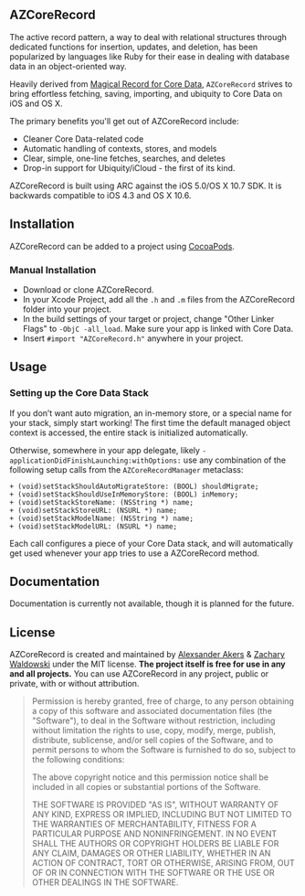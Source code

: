 AZCoreRecord
------------

The active record pattern, a way to deal with relational structures through dedicated functions for insertion, updates, and deletion, has been popularized by languages like Ruby for their ease in dealing with database data in an object-oriented way.

Heavily derived from [Magical Record for Core Data](https://github.com/magicalpanda/MagicalRecord), `AZCoreRecord` strives to bring effortless fetching, saving, importing, and ubiquity to Core Data on iOS and OS X.

The primary benefits you'll get out of AZCoreRecord include:

* Cleaner Core Data-related code
* Automatic handling of contexts, stores, and models
* Clear, simple, one-line fetches, searches, and deletes
* Drop-in support for Ubiquity/iCloud - the first of its kind.

AZCoreRecord is built using ARC against the iOS 5.0/OS X 10.7 SDK. It is backwards compatible to iOS 4.3 and OS X 10.6.

## Installation

AZCoreRecord can be added to a project using [CocoaPods](https://github.com/alloy/cocoapods).

### Manual Installation

* Download or clone AZCoreRecord.
* In your Xcode Project, add all the `.h` and `.m` files from the AZCoreRecord folder into your project. 
* In the build settings of your target or project, change "Other Linker Flags" to `-ObjC -all_load`. Make sure your app is linked with Core Data.
* Insert `#import "AZCoreRecord.h"` anywhere in your project.

## Usage

### Setting up the Core Data Stack

If you don’t want auto migration, an in-memory store, or a special name for your stack, simply start working! The first time the default managed object context is accessed, the entire stack is initialized automatically.

Otherwise, somewhere in your app delegate, likely `-applicationDidFinishLaunching:withOptions:` use any combination of the following setup calls from the `AZCoreRecordManager` metaclass:

	+ (void)setStackShouldAutoMigrateStore: (BOOL) shouldMigrate;
	+ (void)setStackShouldUseInMemoryStore: (BOOL) inMemory;
	+ (void)setStackStoreName: (NSString *) name;
	+ (void)setStackStoreURL: (NSURL *) name;
	+ (void)setStackModelName: (NSString *) name;
	+ (void)setStackModelURL: (NSURL *) name;

Each call configures a piece of your Core Data stack, and will automatically get used whenever your app tries to use a AZCoreRecord method.

## Documentation

Documentation is currently not available, though it is planned for the future.
	
## License

AZCoreRecord is created and maintained by [Alexsander Akers](https://github.com/pandamonia) & [Zachary Waldowski](https://github.com/zwaldowski) under the MIT license.  **The project itself is free for use in any and all projects.**  You can use AZCoreRecord in any project, public or private, with or without attribution.

> Permission is hereby granted, free of charge, to any person obtaining a copy of this software and associated documentation files (the "Software"), to deal in the Software without restriction, including without limitation the rights to use, copy, modify, merge, publish, distribute, sublicense, and/or sell copies of the Software, and to permit persons to whom the Software is furnished to do so, subject to the following conditions:
> 
> The above copyright notice and this permission notice shall be included in all copies or substantial portions of the Software.
> 
> THE SOFTWARE IS PROVIDED "AS IS", WITHOUT WARRANTY OF ANY KIND, EXPRESS OR IMPLIED, INCLUDING BUT NOT LIMITED TO THE WARRANTIES OF MERCHANTABILITY, FITNESS FOR A PARTICULAR PURPOSE AND NONINFRINGEMENT. IN NO EVENT SHALL THE AUTHORS OR COPYRIGHT HOLDERS BE LIABLE FOR ANY CLAIM, DAMAGES OR OTHER LIABILITY, WHETHER IN AN ACTION OF CONTRACT, TORT OR OTHERWISE, ARISING FROM, OUT OF OR IN CONNECTION WITH THE SOFTWARE OR THE USE OR OTHER DEALINGS IN THE SOFTWARE.
